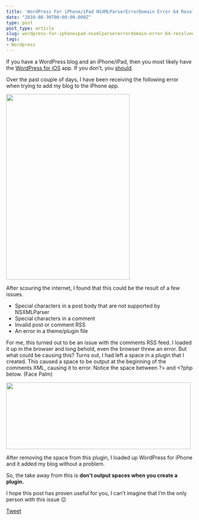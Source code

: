 ```yaml
---
title: 'WordPress For iPhone/iPad NSXMLParserErrorDomain Error 64 Resolved'
date: "2010-08-30T00:00:00.000Z"
type: post 
post_type: article
slug: wordpress-for-iphoneipad-nsxmlparsererrordomain-error-64-resolved
tags: 
- Wordpress
---
```

If you have a WordPress blog and an iPhone/iPad, then you most likely have the [WordPress for iOS][1] app. If you don&#8217;t, you [should][1].

Over the past couple of days, I have been receiving the following error when trying to add my blog to the iPhone app.

[<img class="size-medium wp-image-859 alignnone" title="photo" src="/uploads/2010/photo-333x500.png" alt="" width="333" height="500" />][2]

After scouring the internet, I found that this could be the result of a few issues.

  * Special characters in a post body that are not supported by NSXMLParser
  * Special characters in a comment
  * Invalid post or comment RSS
  * An error in a theme/plugin file

For me, this turned out to be an issue with the comments RSS feed. I loaded it up in the browser and long behold, even the browser threw an error. But what could be causing this? Turns out, I had left a space in a plugin that I created. This caused a space to be output at the beginning of the comments XML, causing it to error. Notice the space between ?> and <?php below. (Face Palm)

[<img class="size-full wp-image-860 alignnone" title="Screen shot 2010-08-30 at 10.05.22 AM" src="http://brandontreb.com/wp-content/uploads/2010/08/Screen-shot-2010-08-30-at-10.05.22-AM.png" alt="" width="498" height="180" />][3]

After removing the space from this plugin, I loaded up WordPress for iPhone and it added my blog without a problem.

So, the take away from this is **don&#8217;t output spaces when you create a plugin.**

I hope this post has proven useful for you, I can&#8217;t imagine that I&#8217;m the only person with this issue 😉

<div style="">
  <a href="http://twitter.com/share" class="twitter-share-button" data-count="horizontal" data-text="Wordpress For iPhone/iPad NSXMLParserErrorDomain Error 64 Resolved" data-url="http://brandontreb.com/wordpress-for-iphoneipad-nsxmlparsererrordomain-error-64-resolved"  data-via="brandontreb" data-related="brandontreb:">Tweet</a>
</div>

 [1]: http://itunes.apple.com/us/app/wordpress/id335703880?mt=8
 [2]: http://brandontreb.com/wp-content/uploads/2010/08/photo.png
 [3]: http://brandontreb.com/wp-content/uploads/2010/08/Screen-shot-2010-08-30-at-10.05.22-AM.png
